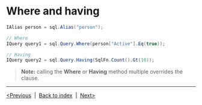 # Where and having
```csharp
IAlias person = sql.Alias("person");

// Where
IQuery query1 = sql.Query.Where(person["Active"].Eq(true));

// Having
IQuery query2 = sql.Query.Having(SqlFn.Count().Gt(10));
```

> **Note:** calling the **Where** or **Having** method multiple overrides the clause.

---
[<Previous](from-join-cte.md) &nbsp;|&nbsp;  [Back to index](index.md) &nbsp;|&nbsp;  [Next>](group-by.md)